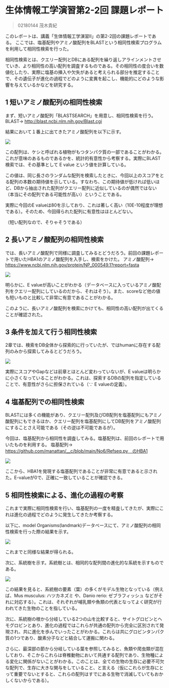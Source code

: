# 生体情報工学演習第2-2回 課題レポート
> 02180144 茂木貴紀

このレポートは、講義「生体情報工学演習Ⅱ」の第2-2回の課題レポートである。
ここでは、塩基配列やアミノ酸配列をBLASTという相同性検索プログラムを利用して相同性検索を行った。

相同性検索とは、クエリー配列とDBにある配列を繰り返しアラインメントさせていき、より相同性の高い配列を調査するものである。その相同性の度合いを数値化したり、実際に塩基の挿入や欠失があると考えられる部分を推定することで、その遺伝子が進化の過程でどのように変異を起こし、機能的にどのような影響を与えているかなどを研究する。

## 1 短いアミノ酸配列の相同性検索

まず、短いアミノ酸配列「BLASTSEARCH」を用意し、相同性検索を行う。
BLAST→ http://blast.ncbi.nlm.nih.gov/Blast.cgi

結果において１番上に出てきたアミノ酸配列を以下に示す。

![](https://i.imgur.com/6F1CJGb.png)

この配列は、ケシと呼ばれる植物がもつタンパク質の一部であることがわかる。
これが意味のあるものであるかを、統計的有意性から考察する。実際にBLAST検索では、その基準として E value という値を計算している。

この値は、同じ長さのランダムな配列を検索したときに、今回以上のスコアをとる配列の本数の期待値を示している。すなわち、この期待値が低ければ低いほど、DBから抽出された配列がクエリー配列に近似しているのが偶然ではない（本当にその配列である可能性が高い）ということである。

実際に今回のE valueは80を示しており、これは著しく高い（10E-10程度が理想である）。そのため、今回得られた配列に有意性はほとんどない。

（短い配列なので、そりゃそうである）

## 2 長いアミノ酸配列の相同性検索

では、長いアミノ酸配列で同様に調査してみるとどうだろう。前回の課題レポートで用いたHBA1のアミノ酸配列を入手し、検索をかけた。
アミノ酸配列→　https://www.ncbi.nlm.nih.gov/protein/NP_000549.1?report=fasta

![](https://i.imgur.com/KneuFWl.png)

明らかに、E valueが高いことがわかる（データベースに入っているアミノ酸配列をクエリー配列にしているのだから、それはそう）。また、scoreなど他の値も短いものと比較して非常に有意であることがわかる。

このように、長いアミノ酸配列を検索にかけても、相同性の高い配列が出てくることが確認された。

## 3 条件を加えて行う相同性検索
2章では、検索をDB全体から探索的に行っていたが、ではhumanに存在する配列のみから探索してみるとどうだろう。

![](https://i.imgur.com/5tqhnZp.png)

実際にスコアやGapなどは前章とほとんど変わっていないが、E valueは明らかに小さくなっていることがわかる。これは、探索するDBの配列を指定していることで、有意性がさらに担保されている（∵ E valueの定義）。

## 4 塩基配列での相同性検索
BLASTには多くの機能があり、クエリー配列及びDB配列を塩基配列にもアミノ酸配列にもできるほか、クエリー配列を塩基配列にしてDB配列をアミノ酸配列にすることさえ可能である（その逆は不可能であるが）。

今回は、塩基配列から相同性を調査してみる。塩基配列は、前回のレポートで用いたものを利用する。
塩基配列→ https://github.com/manattan/__c/blob/main/No6/Refseq.py　のHBA1

![](https://i.imgur.com/DgkFn4u.png)

ここから、HBA1を発現する塩基配列であることが非常に有意であると示された。E-valueが0で、正確に一致していることが確認できる。

## 5 相同性検索による、進化の過程の考察
これまで実際に相同性検索を行い、塩基配列の一度を精査してきたが、実際にこれは進化の過程でどのように発生してきたか考察する。

以下に、model Organisms(landmark)データベースにて、アミノ酸配列の相同性検索を行った際の結果を示す。

![](https://i.imgur.com/Vs0EfZl.png)

これまでと同様な結果が得られる。

次に、系統樹を示す。系統樹とは、相同的な配列間の進化的な系統を示すものである。

![](https://i.imgur.com/0EGV9gC.png)

この結果を見ると、系統樹の要素（葉）の多くがモデル生物となっている（例えば、Mus musculus: ハツカネズミ や、Danio rerio: ゼブラフィッシュ などがそれに対応する）。これは、それぞれが哺乳類や魚類の代表となってよく研究が行われてきた生物のことを指している。

次に、系統樹の根から分岐している2つの山を比較すると、サイトグロビンとヘモグロビンとあり、進化の過程ではこれらが共通の配列から完全に区別されて発現され、共に進化を歩んでいったことがわかる。これらは共にグロビンタンパク質の1つであり、酸素分子などと結合して運搬に関わる。

さらに、最深部の節から分岐している葉を参照してみると、魚類や爬虫類が混在しており、そこからこれらは脊椎動物において共通する配列であり、生物種による変化に関係がないことがわかる。このことは、全ての生物の生存に必要不可欠な配列で、生存に大きな関与をしていること、と言える（仮にこれらが生存にとって重要でないとすると、これらの配列はすでにある生物で消滅していてもおかしくないからである）。











